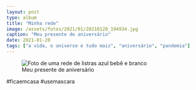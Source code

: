 ```yaml
---
layout: post
type: album
title: "Minha rede"
image: /assets/fotos/2021/01/20210120_194934.jpg
caption: "Meu presente de aniversário"
date: 2021-01-20
tags: ["a vida, o universo e tudo mais", "aniversário", "pandemia"]
---
```

<figure class="foto-post">
            <img src="{{ site.baseurl }}/assets/fotos/2021/01/20210120_194934.jpg" alt="Foto de uma rede de listras azul bebê e branco" title="Nãotemho cama, mas tenho rede">
            <figcaption>Meu presente de aniversário</figcaption>
</figure>
#ficaemcasa #usemascara